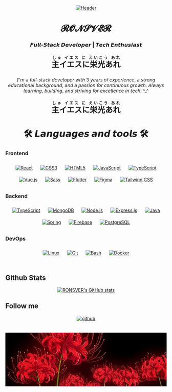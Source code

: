 <p align="center">
  <a href="https://github.com/RONSVER">
    <img src="https://github.com/RONSVER/RONSVER/blob/main/assets/dfe6e4b7a03407f8fba6ee8cf54dbfee.gif" alt="Header">
  </a>
</p>

<h1 align="center"> 𝓡𝓞𝓝𝓢𝓥𝓔𝓡 </h1>

<h3 align="center"> 𝙁𝙪𝙡𝙡-𝙎𝙩𝙖𝙘𝙠 𝘿𝙚𝙫𝙚𝙡𝙤𝙥𝙚𝙧 | 𝙏𝙚𝙘𝙝 𝙀𝙣𝙩𝙝𝙪𝙨𝙞𝙖𝙨𝙩 </h3>
<p align="center" style="font-size: 24px; font-weight: bold;">
  <ruby>
    主イエスに栄光あれ
    <rt>しゅ イエス に えいこう あれ</rt>
  </ruby>
</p>

<p align="center">
  𝘐'𝘮 𝘢 𝘧𝘶𝘭𝘭-𝘴𝘵𝘢𝘤𝘬 𝘥𝘦𝘷𝘦𝘭𝘰𝘱𝘦𝘳 𝘸𝘪𝘵𝘩 3 𝘺𝘦𝘢𝘳𝘴 𝘰𝘧 𝘦𝘹𝘱𝘦𝘳𝘪𝘦𝘯𝘤𝘦, 𝘢 𝘴𝘵𝘳𝘰𝘯𝘨 𝘦𝘥𝘶𝘤𝘢𝘵𝘪𝘰𝘯𝘢𝘭 𝘣𝘢𝘤𝘬𝘨𝘳𝘰𝘶𝘯𝘥, 𝘢𝘯𝘥 𝘢 𝘱𝘢𝘴𝘴𝘪𝘰𝘯 𝘧𝘰𝘳 𝘤𝘰𝘯𝘵𝘪𝘯𝘶𝘰𝘶𝘴 𝘨𝘳𝘰𝘸𝘵𝘩. 𝘈𝘭𝘸𝘢𝘺𝘴 𝘭𝘦𝘢𝘳𝘯𝘪𝘯𝘨, 𝘣𝘶𝘪𝘭𝘥𝘪𝘯𝘨, 𝘢𝘯𝘥 𝘴𝘵𝘳𝘪𝘷𝘪𝘯𝘨 𝘧𝘰𝘳 𝘦𝘹𝘤𝘦𝘭𝘭𝘦𝘯𝘤𝘦 𝘪𝘯 𝘵𝘦𝘤𝘩! ^_^

</p>
<p align="center" style="font-size: 24px; font-weight: bold;">
  <ruby>
    主イエスに栄光あれ
    <rt>しゅ イエス に えいこう あれ</rt>
  </ruby>
</p>

<!-- ## 🛠 𝙇𝙖𝙣𝙜𝙪𝙖𝙜𝙚𝙨 𝙖𝙣𝙙 𝙩𝙤𝙤𝙡𝙨 🛠 -->

<h1 align="center"> 🛠 𝙇𝙖𝙣𝙜𝙪𝙖𝙜𝙚𝙨 𝙖𝙣𝙙 
𝙩𝙤𝙤𝙡𝙨 🛠</h1>

### Frontend

<div align="center">  
<a href="https://reactjs.org/" target="_blank"><img style="margin: 10px" src="https://profilinator.rishav.dev/skills-assets/react-original-wordmark.svg" alt="React" height="50" /></a>  
<a href="https://www.w3schools.com/css/" target="_blank"><img style="margin: 10px" src="https://profilinator.rishav.dev/skills-assets/css3-original-wordmark.svg" alt="CSS3" height="50" /></a>  
<a href="https://en.wikipedia.org/wiki/HTML5" target="_blank"><img style="margin: 10px" src="https://profilinator.rishav.dev/skills-assets/html5-original-wordmark.svg" alt="HTML5" height="50" /></a>  
<a href="https://www.javascript.com/" target="_blank"><img style="margin: 10px" src="https://profilinator.rishav.dev/skills-assets/javascript-original.svg" alt="JavaScript" height="50" /></a>  
<a href="https://www.typescriptlang.org/" target="_blank"><img style="margin: 10px" src="https://profilinator.rishav.dev/skills-assets/typescript-original.svg" alt="TypeScript" height="50" /></a>  
<a href="https://vuejs.org/" target="_blank"><img style="margin: 10px" src="https://profilinator.rishav.dev/skills-assets/vuejs-original-wordmark.svg" alt="Vue.js" height="50" /></a>  
<a href="https://sass-lang.com/" target="_blank"><img style="margin: 10px" src="https://profilinator.rishav.dev/skills-assets/sass-original.svg" alt="Sass" height="50" /></a>  
<a href="https://flutter.dev/" target="_blank"><img style="margin: 10px" src="https://profilinator.rishav.dev/skills-assets/flutterio-icon.svg" alt="Flutter" height="50" /></a>  
<a href="https://www.figma.com/" target="_blank"><img style="margin: 10px" src="https://profilinator.rishav.dev/skills-assets/figma-icon.svg" alt="Figma" height="50" /></a>  
<a href="https://www.tailwindcss.com/" target="_blank"><img style="margin: 10px" src="https://profilinator.rishav.dev/skills-assets/tailwindcss.svg" alt="Tailwind CSS" height="50" /></a>  
</div>

</td><td valign="top" width="33%">

### Backend

<div align="center">  
<a href="https://www.typescriptlang.org/" target="_blank"><img style="margin: 10px" src="https://profilinator.rishav.dev/skills-assets/typescript-original.svg" alt="TypeScript" height="50" /></a>  
<a href="https://www.mongodb.com/" target="_blank"><img style="margin: 10px" src="https://profilinator.rishav.dev/skills-assets/mongodb-original-wordmark.svg" alt="MongoDB" height="50" /></a>  
<a href="https://nodejs.org/" target="_blank"><img style="margin: 10px" src="https://profilinator.rishav.dev/skills-assets/nodejs-original-wordmark.svg" alt="Node.js" height="50" /></a>  
<a href="https://expressjs.com/" target="_blank"><img style="margin: 10px" src="https://profilinator.rishav.dev/skills-assets/express-original-wordmark.svg" alt="Express.js" height="50" /></a>  
<a href="https://www.java.com/" target="_blank"><img style="margin: 10px" src="https://profilinator.rishav.dev/skills-assets/java-original-wordmark.svg" alt="Java" height="50" /></a>  
<a href="https://docs.spring.io/spring-framework/docs/3.0.x/reference/expressions.html#:~:text=The%20Spring%20Expression%20Language%20(SpEL,and%20basic%20string%20templating%20functionality." target="_blank"><img style="margin: 10px" src="https://profilinator.rishav.dev/skills-assets/springio-icon.svg" alt="Spring" height="50" /></a>  
<a href="https://firebase.google.com/" target="_blank"><img style="margin: 10px" src="https://profilinator.rishav.dev/skills-assets/firebase.png" alt="Firebase" height="50" /></a>  
<a href="https://www.postgresql.org/" target="_blank"><img style="margin: 10px" src="https://profilinator.rishav.dev/skills-assets/postgresql-original-wordmark.svg" alt="PostgreSQL" height="50" /></a>  
</div>

</td><td valign="top" width="33%">

### DevOps

<div align="center">  
<a href="https://www.linux.org/" target="_blank"><img style="margin: 10px" src="https://profilinator.rishav.dev/skills-assets/linux-original.svg" alt="Linux" height="50" /></a>  
<a href="https://github.com/" target="_blank"><img style="margin: 10px" src="https://profilinator.rishav.dev/skills-assets/git-scm-icon.svg" alt="Git" height="50" /></a>  
<a href="https://www.gnu.org/software/bash/" target="_blank"><img style="margin: 10px" src="https://profilinator.rishav.dev/skills-assets/gnu_bash-icon.svg" alt="Bash" height="50" /></a>  
<a href="https://www.docker.com/" target="_blank"><img style="margin: 10px" src="https://profilinator.rishav.dev/skills-assets/docker-original-wordmark.svg" alt="Docker" height="50" /></a>
</div>

</td></tr></table>

<br/>

## Github Stats

<p align="center">
<a href="http://www.github.com/RONSVER"><img src="https://github-readme-stats.vercel.app/api?username=RONSVER&show_icons=true&hide=&count_private=true&title_color=ef4444&text_color=ef4444&icon_color=ef4444&bg_color=000000&hide_border=true&show_icons=true" alt="RONSVER's GitHub stats" /></a>

</p>

## Follow me

<div align="center">

<a href="https://github.com/RONSVER" target="_blank">
<img src=https://img.shields.io/badge/github-%2324292e.svg?&style=for-the-badge&logo=github&logoColor=white alt=github style="margin-bottom: 5px;" />
</a>  
</div>

<br/>

<p align="center">
  <a href="https://github.com/RONSVER">
    <img src="https://github.com/RONSVER/RONSVER/blob/main/assets/7758c19c43884df833add88192fd21a5.jpg" alt="Foother">
  </a>
</p>
